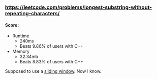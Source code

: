 ### https://leetcode.com/problems/longest-substring-without-repeating-characters/

#### Score:

* Runtime
    * 240ms
    * Beats 9.86% of users with C++
* Memory
    * 32.34mb
    * Beats 8.83% of users with C++

Supposed to use a [sliding window](https://blog.reachsumit.com/posts/2020/10/leetcode-sliding-window/). Now I know.